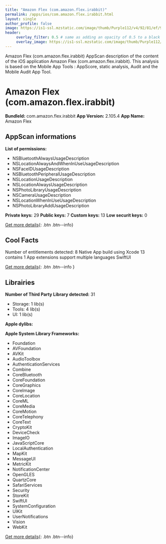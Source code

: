 ```yaml
---
title: "Amazon Flex (com.amazon.flex.irabbit)"
permalink: /apps/ios/com.amazon.flex.irabbit.html
layout: single
author_profile: false
image: https://is1-ssl.mzstatic.com/image/thumb/Purple112/v4/92/81/ef/9281efc3-bb59-1506-5021-a2cb93bd44e5/AppIcon-1x_U007emarketing-0-5-85-220.jpeg/512x512bb.jpg
header: 
     overlay_filter: 0.5 # same as adding an opacity of 0.5 to a black background
     overlay_image: https://is1-ssl.mzstatic.com/image/thumb/Purple112/v4/92/81/ef/9281efc3-bb59-1506-5021-a2cb93bd44e5/AppIcon-1x_U007emarketing-0-5-85-220.jpeg/512x512bb.jpg
---
```

Amazon Flex (com.amazon.flex.irabbit) AppScan description of the content of the iOS application Amazon Flex (com.amazon.flex.irabbit). This analysis is based on the Mobile App Tools : AppScore, static analysis, Audit and the Mobile Audit App Tool.

# Amazon Flex (com.amazon.flex.irabbit)

**BundleId:** com.amazon.flex.irabbit
**App Version:** 2.105.4
**App Name:** Amazon Flex


## AppScan informations 

**List of permissions:** 
- NSBluetoothAlwaysUsageDescription
- NSLocationAlwaysAndWhenInUseUsageDescription
- NSFaceIDUsageDescription
- NSBluetoothPeripheralUsageDescription
- NSLocationUsageDescription
- NSLocationAlwaysUsageDescription
- NSPhotoLibraryUsageDescription
- NSCameraUsageDescription
- NSLocationWhenInUseUsageDescription
- NSPhotoLibraryAddUsageDescription
  
  
**Private keys:** 29
**Public keys:** 7
**Custom keys:** 13
**Low securit keys:** 0
  
[Get more details](/pricing.html){: .btn .btn--info}

## Cool Facts

Number of entitlements detected: 8
Native App
build using Xcode 13
contains 1 App extensions
support multiple languages
SwiftUI
  
[Get more details](/pricing.html){: .btn .btn--info }

## Librairies 
**Number of Third Party Library detected:** 31
- Storage: 1 lib(s)
- Tools: 4 lib(s)
- UI: 1 lib(s)


**Apple dylibs:**


**Apple System Library Frameworks:**
- Foundation
- AVFoundation
- AVKit
- AudioToolbox
- AuthenticationServices
- Combine
- CoreBluetooth
- CoreFoundation
- CoreGraphics
- CoreImage
- CoreLocation
- CoreML
- CoreMedia
- CoreMotion
- CoreTelephony
- CoreText
- CryptoKit
- DeviceCheck
- ImageIO
- JavaScriptCore
- LocalAuthentication
- MapKit
- MessageUI
- MetricKit
- NotificationCenter
- OpenGLES
- QuartzCore
- SafariServices
- Security
- StoreKit
- SwiftUI
- SystemConfiguration
- UIKit
- UserNotifications
- Vision
- WebKit


  
[Get more details](/pricing.html){: .btn .btn--info}

